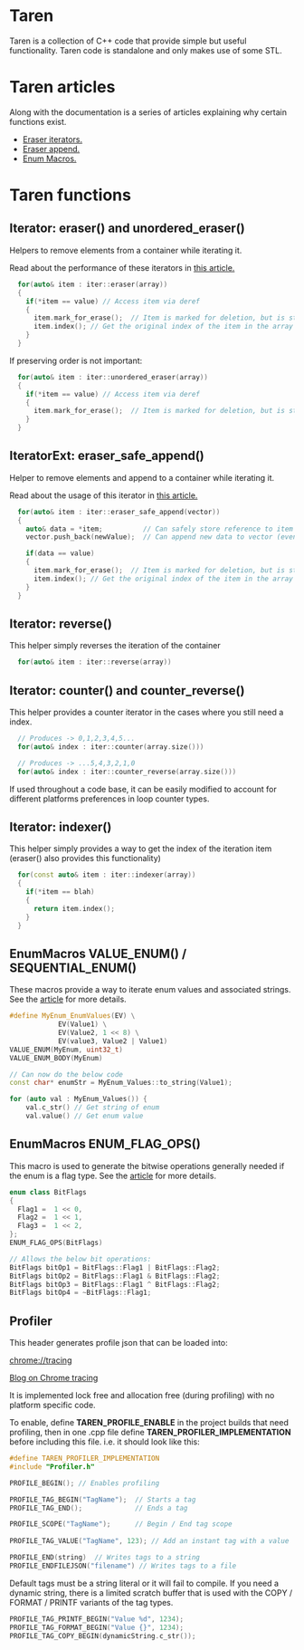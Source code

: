 # Taren
Taren is a collection of C++ code that provide simple but useful functionality. 
Taren code is standalone and only makes use of some STL.

# Taren articles
Along with the documentation is a series of articles explaining why certain functions exist.
- [Eraser iterators.](./Articles/EraserProfile.md)
- [Eraser append.](./Articles/EraserSafeAppend.md)
- [Enum Macros.](./Articles/EnumMacros.md)

# Taren functions
## Iterator: eraser() and unordered_eraser()
Helpers to remove elements from a container while iterating it.

Read about the performance of these iterators in [this article.](./Articles/EraserProfile.md)

```c++   
  for(auto& item : iter::eraser(array))
  {
    if(*item == value) // Access item via deref
    {
      item.mark_for_erase();  // Item is marked for deletion, but is still valid until end of loop iteration
      item.index(); // Get the original index of the item in the array 
    }
  }
```
If preserving order is not important:
```c++   
  for(auto& item : iter::unordered_eraser(array))
  {
    if(*item == value) // Access item via deref
    {
      item.mark_for_erase();  // Item is marked for deletion, but is still valid until end of loop iteration
    }
  }
```

## IteratorExt: eraser_safe_append()
Helper to remove elements and append to a container while iterating it.

Read about the usage of this iterator in [this article.](./Articles/EraserSafeAppend.md)

```c++   
  for(auto& item : iter::eraser_safe_append(vector))
  {
    auto& data = *item;          // Can safely store reference to item under iteration
    vector.push_back(newValue);  // Can append new data to vector (even if vector resizes)

    if(data == value)
    {
      item.mark_for_erase();  // Item is marked for deletion, but is still valid until end of loop iteration
      item.index(); // Get the original index of the item in the array 
    }
  }
```

## Iterator: reverse()
This helper simply reverses the iteration of the container
```c++
  for(auto& item : iter::reverse(array))
```


## Iterator: counter() and counter_reverse()
This helper provides a counter iterator in the cases where you still need a index.
```c++
  // Produces -> 0,1,2,3,4,5...
  for(auto& index : iter::counter(array.size()))
```

```c++
  // Produces -> ...5,4,3,2,1,0 
  for(auto& index : iter::counter_reverse(array.size()))
```

If used throughout a code base, it can be easily modified to account for different platforms preferences in loop counter types.


## Iterator: indexer()
This helper simply provides a way to get the index of the iteration item (eraser() also provides this functionality)
```c++
  for(const auto& item : iter::indexer(array))
  {
    if(*item == blah)
    {
      return item.index();
    }
  }
```

## EnumMacros VALUE_ENUM() / SEQUENTIAL_ENUM()
These macros provide a way to iterate enum values and associated strings.
See the [article](./Articles/EnumMacros.md) for more details.
```c++
#define MyEnum_EnumValues(EV) \
            EV(Value1) \
            EV(Value2, 1 << 8) \
            EV(value3, Value2 | Value1) 
VALUE_ENUM(MyEnum, uint32_t)
VALUE_ENUM_BODY(MyEnum)

// Can now do the below code
const char* enumStr = MyEnum_Values::to_string(Value1);

for (auto val : MyEnum_Values()) {
    val.c_str() // Get string of enum
    val.value() // Get enum value
```

## EnumMacros ENUM_FLAG_OPS()
This macro is used to generate the bitwise operations generally needed if the enum is a flag type. 
See the [article](./Articles/EnumMacros.md) for more details.
```c++
enum class BitFlags
{
  Flag1 =  1 << 0,
  Flag2 =  1 << 1,
  Flag3 =  1 << 2,
};
ENUM_FLAG_OPS(BitFlags)

// Allows the below bit operations:
BitFlags bitOp1 = BitFlags::Flag1 | BitFlags::Flag2;
BitFlags bitOp2 = BitFlags::Flag1 & BitFlags::Flag2;
BitFlags bitOp3 = BitFlags::Flag1 ^ BitFlags::Flag2;
BitFlags bitOp4 = ~BitFlags::Flag1;

```

## Profiler

This header generates profile json that can be loaded into: 

<chrome://tracing>

[Blog on Chrome tracing](https://aras-p.info/blog/2017/01/23/Chrome-Tracing-as-Profiler-Frontend/)

It is implemented lock free and allocation free (during profiling) with no platform specific code. 

To enable, define **TAREN_PROFILE_ENABLE** in the project builds that need profiling, then in one .cpp file define **TAREN_PROFILER_IMPLEMENTATION** before including this file. 
i.e. it should look like this:
```c++
#define TAREN_PROFILER_IMPLEMENTATION
#include "Profiler.h"
```

```c++
PROFILE_BEGIN(); // Enables profiling

PROFILE_TAG_BEGIN("TagName");  // Starts a tag
PROFILE_TAG_END();             // Ends a tag

PROFILE_SCOPE("TagName");      // Begin / End tag scope
 
PROFILE_TAG_VALUE("TagName", 123); // Add an instant tag with a value

PROFILE_END(string)  // Writes tags to a string
PROFILE_ENDFILEJSON("filename") // Writes tags to a file
```
 
Default tags must be a string literal or it will fail to compile. If you need a dynamic string, there is a limited scratch buffer that is used with the COPY / FORMAT / PRINTF variants of the tag types.

```c++
PROFILE_TAG_PRINTF_BEGIN("Value %d", 1234);
PROFILE_TAG_FORMAT_BEGIN("Value {}", 1234);
PROFILE_TAG_COPY_BEGIN(dynamicString.c_str());
```
